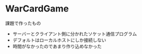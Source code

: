 # WarCardGame
課題で作ったもの
- サーバーとクライアント側に分かれたソケット通信プログラム
- デフォルトはローカルホストにしか接続しない
- 時間がなかったのであまり作り込めなかった
